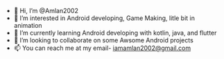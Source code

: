- 👋 Hi, I’m @Amlan2002
- 👀 I’m interested in Android developing, Game Making, litle bit in animation
- 🌱 I’m currently learning Android developing with kotlin, java, and flutter
- 💞️ I’m looking to collaborate on some Awsome Android projects
- 📫 You can reach me at my email- iamamlan2002@gmail.com

<!---
Amlan2002/Amlan2002 is a ✨ special ✨ repository because its `README.md` (this file) appears on your GitHub profile.
You can click the Preview link to take a look at your changes.
--->
